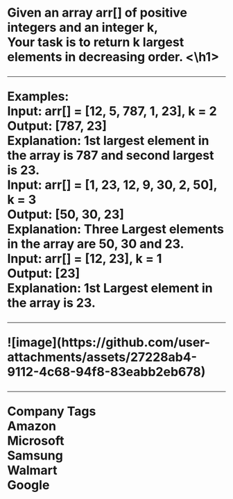 <h1>Given an array arr[] of positive integers and an integer k,<br> Your task is to return k largest elements in decreasing order. <\h1>
<hr>
  
Examples:  <br>
Input: arr[] = [12, 5, 787, 1, 23], k = 2  <br>
Output: [787, 23]  <br>
Explanation: 1st largest element in the array is 787 and second largest is 23.  <br>
Input: arr[] = [1, 23, 12, 9, 30, 2, 50], k = 3   <br>
Output: [50, 30, 23]  <br>
Explanation: Three Largest elements in the array are 50, 30 and 23.  <br>
Input: arr[] = [12, 23], k = 1  <br>
Output: [23]  <br>
Explanation: 1st Largest element in the array is 23.  <br>
<hr>
![image](https://github.com/user-attachments/assets/27228ab4-9112-4c68-94f8-83eabb2eb678)  <br>
<hr>
Company Tags  <br>
Amazon  <br>    Microsoft   <br>  Samsung   <br>  Walmart   <br> Google
